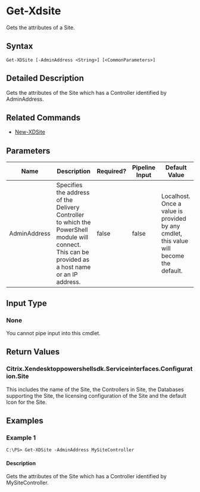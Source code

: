 ﻿
# Get-Xdsite
Gets the attributes of a Site.
## Syntax
```
Get-XDSite [-AdminAddress <String>] [<CommonParameters>]
```
## Detailed Description
Gets the attributes of the Site which has a Controller identified by AdminAddress.


## Related Commands

* [New-XDSite](./New-XDSite/)
## Parameters
| Name   | Description | Required? | Pipeline Input | Default Value |
| --- | --- | --- | --- | --- |
| AdminAddress | Specifies the address of the Delivery Controller to which the PowerShell module will connect. This can be provided as a host name or an IP address. | false | false | Localhost. Once a value is provided by any cmdlet, this value will become the default. |

## Input Type

### None
You cannot pipe input into this cmdlet.
## Return Values

### Citrix.Xendesktoppowershellsdk.Serviceinterfaces.Configuration.Site
This includes the name of the Site, the Controllers in Site, the Databases supporting the Site,  the licensing configuration of the Site and the default Icon for the Site.
## Examples

### Example 1
```
C:\PS> Get-XDSite -AdminAddress MySiteController
```
#### Description
Gets the attributes of the Site which has a Controller identified by MySiteController.
